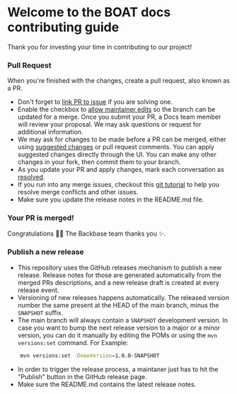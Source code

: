 # Welcome to the BOAT docs contributing guide <!-- omit in toc -->

Thank you for investing your time in contributing to our project!

### Pull Request

When you're finished with the changes, create a pull request, also known as a PR.
- Don't forget to [link PR to issue](https://docs.github.com/en/issues/tracking-your-work-with-issues/linking-a-pull-request-to-an-issue) if you are solving one.
- Enable the checkbox to [allow maintainer edits](https://docs.github.com/en/github/collaborating-with-issues-and-pull-requests/allowing-changes-to-a-pull-request-branch-created-from-a-fork) so the branch can be updated for a merge.
  Once you submit your PR, a Docs team member will review your proposal. We may ask questions or request for additional information.
- We may ask for changes to be made before a PR can be merged, either using [suggested changes](https://docs.github.com/en/github/collaborating-with-issues-and-pull-requests/incorporating-feedback-in-your-pull-request) or pull request comments. You can apply suggested changes directly through the UI. You can make any other changes in your fork, then commit them to your branch.
- As you update your PR and apply changes, mark each conversation as [resolved](https://docs.github.com/en/github/collaborating-with-issues-and-pull-requests/commenting-on-a-pull-request#resolving-conversations).
- If you run into any merge issues, checkout this [git tutorial](https://github.com/skills/resolve-merge-conflicts) to help you resolve merge conflicts and other issues.
- Make sure you update the release notes in the README.md file.

### Your PR is merged!

Congratulations :tada::tada: The Backbase team thanks you :sparkles:.

### Publish a new release
- This repository uses the GitHub releases mechanism to publish a new release. Release notes for those are generated automatically from the merged PRs descriptions, and a new release draft is created at every release event.
- Versioning of new releases happens automatically. The released version number the same present at the HEAD of the main branch, minus the `SNAPSHOT` suffix.
- The main branch will always contain a `SNAPSHOT` development version. In case you want to bump the next release version to a major or a minor version, you can do it manually by editing the POMs or using the `mvn versions:set` command. For Example:
```bash
    mvn versions:set -DnewVersion=1.0.0-SNAPSHOT
```
- In order to trigger the release process, a maintaner just has to hit the "Publish" button in the GitHub release page.
- Make sure the README.md contains the latest release notes.
